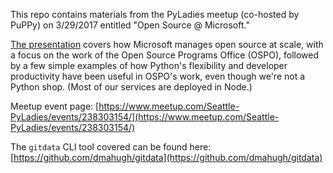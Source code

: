 This repo contains materials from the PyLadies meetup (co-hosted by PuPPy) on 3/29/2017 entitled "Open Source @ Microsoft."

[The presentation](https://github.com/dmahugh/pyladies-march2017/blob/master/OpenSourceAtMicrosoft.pdf) covers how Microsoft manages open source at scale, with a focus on the work of the Open Source Programs
Office (OSPO), followed by a few simple examples of how Python's flexibility and developer productivity have been useful
in OSPO's work, even though we're not a Python shop.  (Most of our services are deployed in Node.)

Meetup event page: [https://www.meetup.com/Seattle-PyLadies/events/238303154/](https://www.meetup.com/Seattle-PyLadies/events/238303154/)

The ```gitdata``` CLI tool covered can be found here: [https://github.com/dmahugh/gitdata](https://github.com/dmahugh/gitdata)
